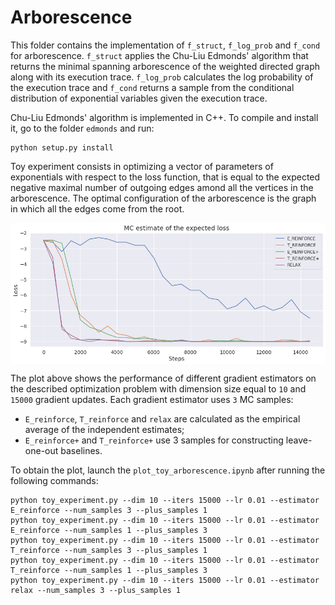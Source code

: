 # Arborescence

This folder contains the implementation of `f_struct`, `f_log_prob` and `f_cond` for arborescence. `f_struct` applies the Chu-Liu Edmonds' algorithm that returns the minimal spanning arborescence of the weighted directed graph along with its execution trace. `f_log_prob` calculates the log probability of the execution trace and `f_cond` returns a sample from the conditional distribution of exponential variables given the execution trace.

Chu-Liu Edmonds' algorithm is implemented in C++. To compile and install it, go to the folder `edmonds` and run:
```
python setup.py install
```
Toy experiment consists in optimizing a vector of parameters of exponentials with respect to the loss function, that is equal to the expected negative maximal number of outgoing edges amond all the vertices in the arborescence. The optimal configuration of the arborescence is the graph in which all the edges come from the root. 

<img align="middle" src="../figures/exp_arborescence.png">

The plot above shows the performance of different gradient estimators on the described optimization problem with dimension size equal to `10` and `15000` gradient updates. Each gradient estimator uses `3` MC samples: 

* `E_reinforce`, `T_reinforce` and `relax` are calculated as the empirical average of the independent estimates;
* `E_reinforce+` and `T_reinforce+` use 3 samples for constructing leave-one-out baselines.

To obtain the plot, launch the `plot_toy_arborescence.ipynb` after running the following commands:
```
python toy_experiment.py --dim 10 --iters 15000 --lr 0.01 --estimator E_reinforce --num_samples 3 --plus_samples 1 
python toy_experiment.py --dim 10 --iters 15000 --lr 0.01 --estimator E_reinforce --num_samples 1 --plus_samples 3
python toy_experiment.py --dim 10 --iters 15000 --lr 0.01 --estimator T_reinforce --num_samples 3 --plus_samples 1 
python toy_experiment.py --dim 10 --iters 15000 --lr 0.01 --estimator T_reinforce --num_samples 1 --plus_samples 3
python toy_experiment.py --dim 10 --iters 15000 --lr 0.01 --estimator relax --num_samples 3 --plus_samples 1
```
